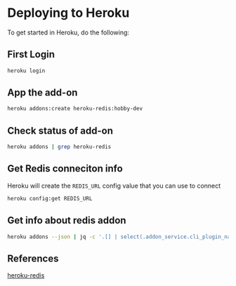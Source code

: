 # Deploying to Heroku

To get started in Heroku, do the following:

## First Login

```bash
heroku login
```

## App the add-on

```bash
heroku addons:create heroku-redis:hobby-dev
```

## Check status of add-on

```bash
heroku addons | grep heroku-redis
```

## Get Redis conneciton info

Heroku will create the `REDIS_URL` config value that you can use to connect

```bash
heroku config:get REDIS_URL
```

## Get info about redis addon

```bash
heroku addons --json | jq -c '.[] | select(.addon_service.cli_plugin_name == "heroku-redis")'
```

## References

[heroku-redis](https://elements.heroku.com/addons/heroku-redis)
